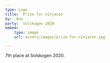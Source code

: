 ```yaml
---
type: Logo
title:  Prize for ninjacon
by:  Run
party:  Solskogen 2020
embed:
    type: image
    url: assets/images/prize-for-ninjacon.jpg

---
```


7th place at Solskogen 2020.
